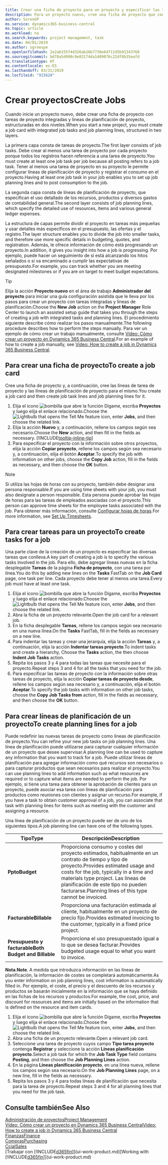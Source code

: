 ```yaml
---
title: Crear una ficha de proyecto para un proyecto y especificar las tareas | Documentos de Microsoft
description: Para un proyecto nuevo, cree una ficha de proyecto que contenga tareas y líneas de planificación, como ayuda para administrar el progreso y los presupuestos.
author: SorenGP
ms.service: dynamics365-business-central
ms.topic: article
ms.workload: na
ms.search.keywords: project management, task
ms.date: 04/01/2019
ms.author: sgroespe
ms.openlocfilehash: 2e2ab155f4d326ab16b7730e64711d5b91343768
ms.sourcegitcommit: bd78a5d990c9e83174da1409076c22df8b35eafd
ms.translationtype: HT
ms.contentlocale: es-ES
ms.lasthandoff: 03/31/2019
ms.locfileid: "915628"
---
```

# <a name="create-jobs"></a><span data-ttu-id="6bb86-103">Crear proyectos</span><span class="sxs-lookup"><span data-stu-id="6bb86-103">Create Jobs</span></span>
<span data-ttu-id="6bb86-104">Cuando inicie un proyecto nuevo, debe crear una ficha de proyecto con tareas de proyecto integradas y líneas de planificación de proyecto, estructuradas en dos niveles.</span><span class="sxs-lookup"><span data-stu-id="6bb86-104">When you start a new project, you must create a job card with integrated job tasks and job planning lines, structured in two layers.</span></span>  

<span data-ttu-id="6bb86-105">La primera capa consta de tareas de proyecto.</span><span class="sxs-lookup"><span data-stu-id="6bb86-105">The first layer consists of job tasks.</span></span> <span data-ttu-id="6bb86-106">Debe crear al menos una tarea de proyecto por cada proyecto porque todos los registros hacen referencia a una tarea de proyecto.</span><span class="sxs-lookup"><span data-stu-id="6bb86-106">You must create at least one job task per job because all posting refers to a job task.</span></span> <span data-ttu-id="6bb86-107">Tener al menos una tarea de proyecto en su proyecto le permite configurar líneas de planificación de proyecto y registrar el consumo en el proyecto.</span><span class="sxs-lookup"><span data-stu-id="6bb86-107">Having at least one job task in your job enables you to set up job planning lines and to post consumption to the job.</span></span>

<span data-ttu-id="6bb86-108">La segunda capa consta de líneas de planificación de proyecto, que especifican el uso detallado de los recursos, productos y diversos gastos de contabilidad general.</span><span class="sxs-lookup"><span data-stu-id="6bb86-108">The second layer consists of job planning lines, which specify the detailed use of resources, items and various general ledger expenses.</span></span>

<span data-ttu-id="6bb86-109">La estructura de capas permite dividir el proyecto en tareas más pequeñas y usar detalles más específicos en el presupuesto, las ofertas y el registro.</span><span class="sxs-lookup"><span data-stu-id="6bb86-109">The layer structure enables you to divide the job into smaller tasks, and therefore use more specific details in budgeting, quotes, and registration.</span></span> <span data-ttu-id="6bb86-110">Además, le ofrece información de cómo está progresando un proyecto.</span><span class="sxs-lookup"><span data-stu-id="6bb86-110">In addition, it gives you insight into how a job is progressing.</span></span> <span data-ttu-id="6bb86-111">Por ejemplo, puede hacer un seguimiento de si está alcanzando los hitos señalados o si va encaminado a cumplir las expectativas de presupuesto.</span><span class="sxs-lookup"><span data-stu-id="6bb86-111">For example, you can track whether you are meeting designated milestones or if you are on target to meet budget expectations.</span></span>

> [!TIP]
> <span data-ttu-id="6bb86-112">Elija la acción **Proyecto nuevo** en el área de trabajo **Administrador del proyecto** para iniciar una guía configuración asistida que le lleva por los pasos para crear un proyecto con tareas integradas y líneas de planificación.</span><span class="sxs-lookup"><span data-stu-id="6bb86-112">Choose the **New Job** action on the **Project Manager** Role Center to launch an assisted setup guide that takes you through the steps of creating a job with integrated tasks and planning lines.</span></span> <span data-ttu-id="6bb86-113">El procedimiento siguiente describe cómo realizar los pasos manualmente.</span><span class="sxs-lookup"><span data-stu-id="6bb86-113">The following procedure describes how to perform the steps manually.</span></span> <span data-ttu-id="6bb86-114">Para ver un ejemplo de cómo crear un trabajo manualmente, consulte [Vídeo: Cómo crear un proyecto en Dynamics 365 Business Central](https://www.youtube.com/watch?v=VqaPWr7BWmw).</span><span class="sxs-lookup"><span data-stu-id="6bb86-114">For an example of how to create a job manually, see [Video: How to create a job in Dynamics 365 Business Central](https://www.youtube.com/watch?v=VqaPWr7BWmw).</span></span>

## <a name="to-create-a-job-card"></a><span data-ttu-id="6bb86-115">Para crear una ficha de proyecto</span><span class="sxs-lookup"><span data-stu-id="6bb86-115">To create a job card</span></span>
<span data-ttu-id="6bb86-116">Cree una ficha de proyecto y, a continuación, cree las líneas de tarea de proyecto y las líneas de planificación de proyecto para el mismo.</span><span class="sxs-lookup"><span data-stu-id="6bb86-116">You create a job card and then create job task lines and job planning lines for it.</span></span>

1. <span data-ttu-id="6bb86-117">Elija el icono ![bombilla que abre la función Dígame](media/ui-search/search_small.png "Dígame que desea hacer"), escriba **Proyectos** y luego elija el enlace relacionado.</span><span class="sxs-lookup"><span data-stu-id="6bb86-117">Choose the ![Lightbulb that opens the Tell Me feature](media/ui-search/search_small.png "Tell me what you want to do") icon, enter **Jobs**, and then choose the related link.</span></span>  
2. <span data-ttu-id="6bb86-118">Elija la acción **Nuevo** y, a continuación, rellene los campos según sea necesario.</span><span class="sxs-lookup"><span data-stu-id="6bb86-118">Choose the **New** action, and then fill in the fields as necessary.</span></span> [!INCLUDE[tooltip-inline-tip](includes/tooltip-inline-tip_md.md)]
3. <span data-ttu-id="6bb86-119">Para especificar el proyecto con la información sobre otros proyectos, elija la acción **Copiar proyecto**, rellene los campos según sea necesario y, a continuación, elija el botón **Aceptar**.</span><span class="sxs-lookup"><span data-stu-id="6bb86-119">To specify the job with information on other jobs, choose the **Copy Job** action, fill in the fields as necessary, and then choose the **OK** button.</span></span>

> [!NOTE]  
>   <span data-ttu-id="6bb86-120">Si utiliza las hojas de horas con su proyecto, también debe designar una persona responsable.</span><span class="sxs-lookup"><span data-stu-id="6bb86-120">If you are using time sheets with your job, you must also designate a person responsible.</span></span> <span data-ttu-id="6bb86-121">Esta persona puede aprobar las hojas de horas para las tareas de empleados asociadas con el proyecto.</span><span class="sxs-lookup"><span data-stu-id="6bb86-121">This person can approve time sheets for the employee tasks associated with the job.</span></span> <span data-ttu-id="6bb86-122">Para obtener más información, consulte [Configurar hojas de horas](projects-how-setup-time-sheets.md).</span><span class="sxs-lookup"><span data-stu-id="6bb86-122">For more information, see [Set Up Timesheets](projects-how-setup-time-sheets.md).</span></span>

## <a name="to-create-tasks-for-a-job"></a><span data-ttu-id="6bb86-123">Para crear tareas para un proyecto</span><span class="sxs-lookup"><span data-stu-id="6bb86-123">To create tasks for a job</span></span>
<span data-ttu-id="6bb86-124">Una parte clave de la creación de un proyecto es especificar las diversas tareas que conlleva.</span><span class="sxs-lookup"><span data-stu-id="6bb86-124">A key part of creating a job is to specify the various tasks involved in the job.</span></span> <span data-ttu-id="6bb86-125">Para ello, debe agregar líneas nuevas en la ficha desplegable **Tareas** de la página **Ficha de proyecto**, con una tarea por línea.</span><span class="sxs-lookup"><span data-stu-id="6bb86-125">You do this by adding new lines on the **Tasks** FastTab on the **Job Card** page, one task per line.</span></span> <span data-ttu-id="6bb86-126">Cada proyecto debe tener al menos una tarea.</span><span class="sxs-lookup"><span data-stu-id="6bb86-126">Every job must have at least one task.</span></span>

1. <span data-ttu-id="6bb86-127">Elija el icono ![bombilla que abre la función Dígame](media/ui-search/search_small.png "Dígame que desea hacer"), escriba **Proyectos** y luego elija el enlace relacionado.</span><span class="sxs-lookup"><span data-stu-id="6bb86-127">Choose the ![Lightbulb that opens the Tell Me feature](media/ui-search/search_small.png "Tell me what you want to do") icon, enter **Jobs**, and then choose the related link.</span></span>
2. <span data-ttu-id="6bb86-128">Abra la ficha de un proyecto relevante.</span><span class="sxs-lookup"><span data-stu-id="6bb86-128">Open the job card for a relevant job.</span></span>
3. <span data-ttu-id="6bb86-129">En la ficha desplegable **Tareas**, rellene los campos según sea necesario en una nueva línea.</span><span class="sxs-lookup"><span data-stu-id="6bb86-129">On the **Tasks** FastTab, fill in the fields as necessary on a new line.</span></span>
4. <span data-ttu-id="6bb86-130">Para indentar las tareas y crear una jerarquía, elija la acción **Tareas** y, a continuación, elija la acción **Indentar tareas proyecto**.</span><span class="sxs-lookup"><span data-stu-id="6bb86-130">To indent tasks and create a hierarchy, Choose the **Tasks** action, the then choose **Indent Job Tasks** action.</span></span>
5. <span data-ttu-id="6bb86-131">Repita los pasos 3 y 4 para todas las tareas que necesite para el proyecto.</span><span class="sxs-lookup"><span data-stu-id="6bb86-131">Repeat steps 3 and 4 for all the tasks that you need for the job.</span></span>
6. <span data-ttu-id="6bb86-132">Para especificar las tareas de proyecto con la información sobre otras tareas de proyecto, elija la acción **Copiar tareas de proyecto desde**, rellene los campos según sea necesario y, a continuación, elija el botón **Aceptar**.</span><span class="sxs-lookup"><span data-stu-id="6bb86-132">To specify the job tasks with information on other job tasks, choose the **Copy Job Tasks from** action, fill in the fields as necessary, and then choose the **OK** button.</span></span>

## <a name="to-create-planning-lines-for-a-job"></a><span data-ttu-id="6bb86-133">Para crear líneas de planificación de un proyecto</span><span class="sxs-lookup"><span data-stu-id="6bb86-133">To create planning lines for a job</span></span>
<span data-ttu-id="6bb86-134">Puede redefinir las nuevas tareas de proyecto como líneas de planificación de proyecto.</span><span class="sxs-lookup"><span data-stu-id="6bb86-134">You can refine your new job tasks on job planning lines.</span></span> <span data-ttu-id="6bb86-135">Una línea de planificación puede utilizarse para capturar cualquier información de un proyecto que desee supervisar.</span><span class="sxs-lookup"><span data-stu-id="6bb86-135">A planning line can be used to capture any information that you want to track for a job.</span></span> <span data-ttu-id="6bb86-136">Puede utilizar líneas de planificación para agregar información como qué recursos son necesarios o para capturar productos que sean necesarios para realizar el proyecto.</span><span class="sxs-lookup"><span data-stu-id="6bb86-136">You can use planning lines to add information such as what resources are required or to capture what items are needed to perform the job.</span></span> <span data-ttu-id="6bb86-137">Por ejemplo, si tiene una tarea para obtener la aprobación de clientes para un proyecto, puede asociar esa tarea con líneas de planificación para productos como reuniones con clientes y asignar un recurso.</span><span class="sxs-lookup"><span data-stu-id="6bb86-137">For example, if you have a task to obtain customer approval of a job, you can associate that task with planning lines for items such as meeting with the customer and assigning a resource.</span></span>  

<span data-ttu-id="6bb86-138">Una línea de planificación de un proyecto puede ser de uno de los siguientes tipos.</span><span class="sxs-lookup"><span data-stu-id="6bb86-138">A job planning line can have one of the following types.</span></span>  

| <span data-ttu-id="6bb86-139">Tipo</span><span class="sxs-lookup"><span data-stu-id="6bb86-139">Type</span></span> | <span data-ttu-id="6bb86-140">Descripción</span><span class="sxs-lookup"><span data-stu-id="6bb86-140">Description</span></span> |
| --- | --- |
| <span data-ttu-id="6bb86-141">**Ppto**</span><span class="sxs-lookup"><span data-stu-id="6bb86-141">**Budget**</span></span> |<span data-ttu-id="6bb86-142">Proporciona consumo y costes del proyecto estimados, habitualmente en un contrato de tiempo y tipo de proyecto.</span><span class="sxs-lookup"><span data-stu-id="6bb86-142">Provides estimated usage and costs for the job, typically in a time and materials type project.</span></span> <span data-ttu-id="6bb86-143">Las líneas de planificación de este tipo no pueden facturarse.</span><span class="sxs-lookup"><span data-stu-id="6bb86-143">Planning lines of this type cannot be invoiced.</span></span> |
| <span data-ttu-id="6bb86-144">**Facturable**</span><span class="sxs-lookup"><span data-stu-id="6bb86-144">**Billable**</span></span> |<span data-ttu-id="6bb86-145">Proporciona una facturación estimada al cliente, habitualmente en un proyecto de precio fijo.</span><span class="sxs-lookup"><span data-stu-id="6bb86-145">Provides estimated invoicing to the customer, typically in a fixed price project.</span></span> |
| <span data-ttu-id="6bb86-146">**Presupuesto y facturable**</span><span class="sxs-lookup"><span data-stu-id="6bb86-146">**Both Budget and Billable**</span></span> |<span data-ttu-id="6bb86-147">Proporciona el uso presupuestado igual a lo que se desea facturar.</span><span class="sxs-lookup"><span data-stu-id="6bb86-147">Provides budgeted usage equal to what you want to invoice.</span></span> |

<span data-ttu-id="6bb86-148">**Nota**.</span><span class="sxs-lookup"><span data-stu-id="6bb86-148">**Note**.</span></span> <span data-ttu-id="6bb86-149">A medida que introduzca información en las líneas de planificación, la información de costes se completará automáticamente.</span><span class="sxs-lookup"><span data-stu-id="6bb86-149">As you enter information on job planning lines, cost information is automatically filled in.</span></span> <span data-ttu-id="6bb86-150">Por ejemplo, el coste, el precio y el descuento de los recursos y productos se basarán inicialmente en la información que se haya definido en las fichas de los recursos y productos.</span><span class="sxs-lookup"><span data-stu-id="6bb86-150">For example, the cost, price, and discount for resources and items are initially based on the information that is defined on the resource and item cards.</span></span>

1. <span data-ttu-id="6bb86-151">Elija el icono ![bombilla que abre la función Dígame](media/ui-search/search_small.png "Dígame que desea hacer"), escriba **Proyectos** y luego elija el enlace relacionado.</span><span class="sxs-lookup"><span data-stu-id="6bb86-151">Choose the ![Lightbulb that opens the Tell Me feature](media/ui-search/search_small.png "Tell me what you want to do") icon, enter **Jobs**, and then choose the related link.</span></span>
2. <span data-ttu-id="6bb86-152">Abra una ficha de un proyecto relevante.</span><span class="sxs-lookup"><span data-stu-id="6bb86-152">Open a relevant job card.</span></span>
3. <span data-ttu-id="6bb86-153">Seleccione una tarea de proyecto cuyos campo **Tipo tarea proyecto** contenga **Registrar** y seleccione la acción **Líneas planificación proyecto**.</span><span class="sxs-lookup"><span data-stu-id="6bb86-153">Select a job task for which the **Job Task Type** field contains **Posting**, and then choose the **Job Planning Lines** action.</span></span>  
4. <span data-ttu-id="6bb86-154">En la página **Líneas planificación proyecto**, en una línea nueva, rellene los campos según sea necesario.</span><span class="sxs-lookup"><span data-stu-id="6bb86-154">On the **Job Planning Lines** page, on a new line, fill in the fields as necessary.</span></span>
5. <span data-ttu-id="6bb86-155">Repita los pasos 3 y 4 para todas líneas de planificación que necesita para la tarea de proyecto.</span><span class="sxs-lookup"><span data-stu-id="6bb86-155">Repeat steps 3 and 4 for all planning lines that you need for the job task.</span></span>

## <a name="see-also"></a><span data-ttu-id="6bb86-156">Consulte también</span><span class="sxs-lookup"><span data-stu-id="6bb86-156">See Also</span></span>

[<span data-ttu-id="6bb86-157">Administración de proyectos</span><span class="sxs-lookup"><span data-stu-id="6bb86-157">Project Management</span></span>](projects-manage-projects.md)  
[<span data-ttu-id="6bb86-158">Vídeo: Cómo crear un proyecto en Dynamics 365 Business Central</span><span class="sxs-lookup"><span data-stu-id="6bb86-158">Video: How to create a job in Dynamics 365 Business Central</span></span>](https://www.youtube.com/watch?v=VqaPWr7BWmw)  
[<span data-ttu-id="6bb86-159">Finanzas</span><span class="sxs-lookup"><span data-stu-id="6bb86-159">Finance</span></span>](finance.md)  
[<span data-ttu-id="6bb86-160">Compras</span><span class="sxs-lookup"><span data-stu-id="6bb86-160">Purchasing</span></span>](purchasing-manage-purchasing.md)  
[<span data-ttu-id="6bb86-161">Ccial</span><span class="sxs-lookup"><span data-stu-id="6bb86-161">Sales</span></span>](sales-manage-sales.md)  
<span data-ttu-id="6bb86-162">[Trabajar con [!INCLUDE[d365fin](includes/d365fin_md.md)]](ui-work-product.md)</span><span class="sxs-lookup"><span data-stu-id="6bb86-162">[Working with [!INCLUDE[d365fin](includes/d365fin_md.md)]](ui-work-product.md)</span></span>  
